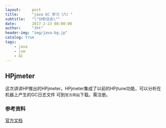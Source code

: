 ```yaml
---
layout:     post
title:      "java GC 学习（六）"
subtitle:   "\"分析日志\""
date:       2017-2-23 08:00:00
author:     "Jht"
header-img: "img/java-bg.jp"
catalog: true
tags:
    - java
    - jvm
    - GC
---
```


## HPjmeter

这次讲讲HP推出的HPjmeter。HPjmeter集成了以前的HPjtune功能，可以分析在机器上产生的GC日志文件
可到`官方网站`下载。需注册。


### 参考资料

[官方文档](https://h20392.www2.hpe.com/portal/swdepot/displayProductInfo.do?productNumber=HPJMETER)
